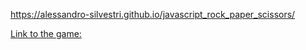 https://alessandro-silvestri.github.io/javascript_rock_paper_scissors/

[Link to the game:]([https://www.genome.gov/](https://alessandro-silvestri.github.io/javascript_rock_paper_scissors/)https://alessandro-silvestri.github.io/javascript_rock_paper_scissors/)
